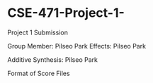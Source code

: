 # CSE-471-Project-1-
Project 1 Submission 

Group Member: Pilseo Park
Effects: Pilseo Park

Additive Synthesis: Pilseo Park

Format of Score Files

<score bpm="180" beatspermeasure="4">
	<instrument instrument="ToneInstrument">

